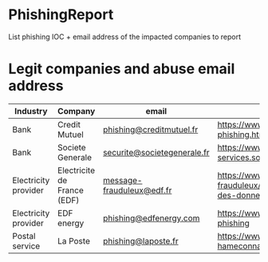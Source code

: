 # PhishingReport
List phishing IOC + email address of the impacted companies to report

# Legit companies and abuse email address
|Industry|Company|email|website|
|--|--|--|--|
|Bank|Credit Mutuel|phishing@creditmutuel.fr|https://www.creditmutuel.fr/fr/particuliers/comptes/reconnaitre-phishing.html|
|Bank|Societe Generale|securite@societegenerale.fr|https://www.securities-services.societegenerale.com/en/information-security/phishing/|
|Electricity provider|Electricite de France (EDF)|message-frauduleux@edf.fr|https://www.edf.fr/entreprises/alerte-e-mails-frauduleux/phishing-par-emails-frauduleux-pour-recuperer-des-donnees|
|Electricity provider|EDF energy|phishing@edfenergy.com|https://www.edfenergy.com/help-support/how-to-prevent-phishing|
|Postal service|La Poste|phishing@laposte.fr|https://www.laposte.fr/conseils-pratiques/phishing-hameconnage-definition|
